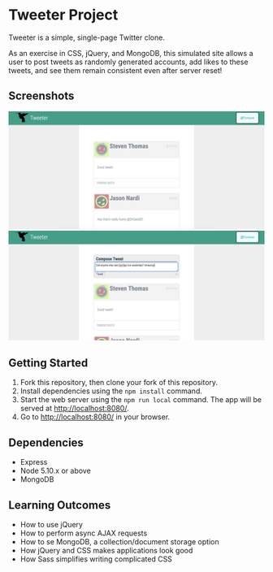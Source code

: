 # Tweeter Project

Tweeter is a simple, single-page Twitter clone.

As an exercise in CSS, jQuery, and MongoDB, this simulated site allows a user to post tweets as randomly generated accounts, add likes to these tweets, and see them remain consistent even after server reset!

## Screenshots
!["Screenshot of Front Page"](https://github.com/louisriehl/tweeter/blob/master/docs/83ac4d9c054fe11c778431a20d6d4fe0.png?raw=true)
!["Screenshot of Tweet Submitter"](https://github.com/louisriehl/tweeter/blob/master/docs/9d6f5e73c5c40e37b12fcb348d1b0665.png?raw=true)

## Getting Started

1. Fork this repository, then clone your fork of this repository.
2. Install dependencies using the `npm install` command.
3. Start the web server using the `npm run local` command. The app will be served at <http://localhost:8080/>.
4. Go to <http://localhost:8080/> in your browser.

## Dependencies

- Express
- Node 5.10.x or above
- MongoDB

## Learning Outcomes

- How to use jQuery
- How to perform async AJAX requests
- How to se MongoDB, a collection/document storage option
- How jQuery and CSS makes applications look good
- How Sass simplifies writing complicated CSS